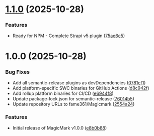 # [1.1.0](https://github.com/fame361/Magicmark/compare/v1.0.0...v1.1.0) (2025-10-28)


### Features

* Ready for NPM - Complete Strapi v5 plugin ([75ae6c5](https://github.com/fame361/Magicmark/commit/75ae6c5d1620a704d59ea1531648630e4b0cf6a9))

# 1.0.0 (2025-10-28)


### Bug Fixes

* Add all semantic-release plugins as devDependencies ([0781cf1](https://github.com/fame361/Magicmark/commit/0781cf131619cafd4d81616941b3b685413eb835))
* Add platform-specific SWC binaries for GitHub Actions ([d8c942f](https://github.com/fame361/Magicmark/commit/d8c942fdbd5a21eccc14a65f0de2cc04bafd302e))
* Add rollup platform binaries for CI/CD ([e6944f8](https://github.com/fame361/Magicmark/commit/e6944f8c689f69fb3a04923fbe05a85495abf431))
* Update package-lock.json for semantic-release ([76014b5](https://github.com/fame361/Magicmark/commit/76014b503894a4cfeb5b080d9e2e7fa9870a1e23))
* Update repository URLs to fame361/Magicmark ([2554a24](https://github.com/fame361/Magicmark/commit/2554a24882207c7b1b0d2a2a12563798785ec201))


### Features

* Initial release of MagicMark v1.0.0 ([e8b0b88](https://github.com/fame361/Magicmark/commit/e8b0b888f229d85867f88e36e6390ce7cbdc91e7))
